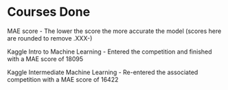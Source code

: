 # Courses Done

MAE score - The lower the score the more accurate the model (scores here are rounded to remove .XXX-)

Kaggle Intro to Machine Learning - Entered the competition and finished with a MAE score of 18095

Kaggle Intermediate Machine Learning - Re-entered the associated competition with a MAE score of 16422
